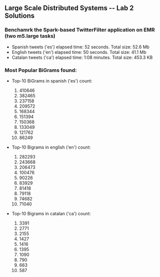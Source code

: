 ## Large Scale Distributed Systems -- Lab 2 Solutions

### Benchamrk the Spark-based TwitterFilter application on EMR (two m5.large tasks)

 - Spanish tweets ('es') elapsed time: 52 seconds. Total size: 52.6 Mb
 - English tweets ('en') elapsed time: 50 seconds. Total size: 41.1 Mb
 - Catalan tweets ('ca') elapsed time: 1:08 minutes. Total size: 453.3 KB

### Most Popular BiGrams found:
 - Top-10 BiGrams in spanish ('es') count:
   1. 410646
   2. 382465
   3. 237158
   4. 209572
   5. 168344
   6. 151394
   7. 150368
   8. 133049
   9. 121762
   10. 86249
       
 - Top-10 Bigrams in english ('en') count:
   1. 282293
   2. 243668
   3. 206473
   4. 100476
   5. 90226
   6. 83929
   7. 81418
   8. 79118
   9. 74682
   10. 71040
  
 - Top-10 Bigrams in catalan ('ca') count:
   1. 3391
   2. 2771
   3. 2155
   4. 1427
   5. 1416
   6. 1395
   7. 1090
   8. 790
   9. 663
   10. 587
